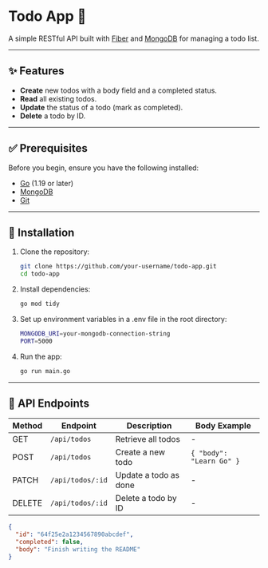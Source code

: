 # Todo App 🚀

A simple RESTful API built with [Fiber](https://gofiber.io/) and [MongoDB](https://www.mongodb.com/) for managing a todo list.

---

## ✨ Features

- **Create** new todos with a body field and a completed status.
- **Read** all existing todos.
- **Update** the status of a todo (mark as completed).
- **Delete** a todo by ID.

---

## ✅ Prerequisites

Before you begin, ensure you have the following installed:

- [Go](https://go.dev/) (1.19 or later)
- [MongoDB](https://www.mongodb.com/)
- [Git](https://git-scm.com/)

---

## 🚀 Installation

1. Clone the repository:
   ```bash
   git clone https://github.com/your-username/todo-app.git
   cd todo-app

2. Install dependencies:
    ```bash
    go mod tidy

3. Set up environment variables in a .env file in the root directory:
    ```bash
    MONGODB_URI=your-mongodb-connection-string
    PORT=5000

4. Run the app:
    ```bash
    go run main.go
    
---

## 🔗 API Endpoints
| Method | Endpoint         | Description              | Body Example                       |
|--------|------------------|--------------------------|-------------------------------------|
| GET    | `/api/todos`     | Retrieve all todos       | -                                   |
| POST   | `/api/todos`     | Create a new todo        | `{ "body": "Learn Go" }`           |
| PATCH  | `/api/todos/:id` | Update a todo as done    | -                                   |
| DELETE | `/api/todos/:id` | Delete a todo by ID      | -                                   |

```json
{
  "id": "64f25e2a1234567890abcdef",
  "completed": false,
  "body": "Finish writing the README"
}

